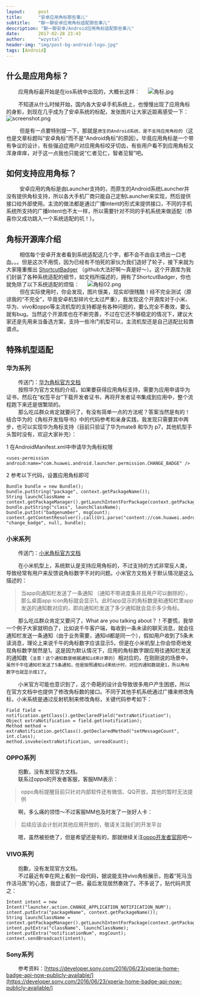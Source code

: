 ```yaml
---
layout:     post  
title:      "安卓应用角标那些事儿"  
subtitle:   "聊一聊安卓应用角标适配那些事儿"  
description: "聊一聊安卓/Android应用角标适配那些事儿"
date:       2017-02-28 23:43  
author:     "wzystal"  
header-img: "img/post-bg-android-logo.jpg"  
tags: [Android]
---
```


## 什么是应用角标？
&emsp;&emsp;  应用角标最开始是在ios系统中出现的，大概长这样：
&emsp; ![角标.jpg](http://ata2-img.cn-hangzhou.img-pub.aliyun-inc.com/f5dcc2ce5a984d7ad62269e25ff51e42.jpg)

&emsp;&emsp;  不知道从什么时候开始，国内各大安卓手机系统上，也慢慢出现了应用角标的身影，到现在几乎成为了安卓系统的标配，发张图片让大家近距离感受一下：
![screenshot.png](http://ata2-img.cn-hangzhou.img-pub.aliyun-inc.com/8bcf1bf26d4409ba9e9a36a0f4d9a832.png)

&emsp; &emsp; 但是有一点要特别提一下，那就是`原生的Android系统，是不支持应用角标的`（这也是文章标题叫“安卓角标”而不是“Android角标”的原因）。毕竟应用角标是一个带有争议的设计，有些强迫症用户对应用角标咬牙切齿，有些用户看不到应用角标又浑身痒痒，对于这一点我也只能说“仁者见仁，智者见智”吧。

## 如何支持应用角标？
&emsp; &emsp; 安卓应用的角标是由Launcher支持的，而原生的Android系统Launcher并没有提供角标支持，所以各大手机厂商只能自己定制Launcher来实现，然后提供接口给外部使用。主流的做法都是通过广播Intent的形式来提供接口，不同的手机系统所支持的广播Intent也不太一样，所以需要针对不同的手机系统来做适配（恭喜你又成功跳入一个系统适配的坑！）。

## 角标开源库介绍
&emsp; &emsp; 相信每个安卓开发者看到系统适配这几个字，都不会不由自主喷出一口老血。。。但是这次不用慌，因为已经有不怕死的家伙为我们造好了轮子，接下来就为大家隆重推出 [ShortcutBadger](https://github.com/leolin310148/ShortcutBadger) （github大法好啊～真是好～）。这个开源库为我们封装了各种系统适配的细节，如文档所描述的，拥有了ShortcutBadger，你也就免除了以下系统适配的烦恼：
&emsp; ![角标02.png](http://ata2-img.cn-hangzhou.img-pub.aliyun-inc.com/989eca40f7a45f24740a613796610260.png)  
&emsp; &emsp; 但在实际使用时，你会发现，图片很美，现实却很残酷！经不完全测试（原谅我的“不完全”，毕竟安卓机型碎片化太过严重），我发现这个开源库对于小米、华为、vivo和oppo等主流机型的支持都是有各种问题的，要么完全不奏效，要么就有bug。当然这个开源库也在不断完善，不过在它还不够稳定的情况下，建议大家还是先用来当备选方案，支持一些冷门机型可以，主流机型还是自己适配比较靠谱点。

## 特殊机型适配

### 华为系列
&emsp;&emsp; 传送门：[华为角标官方文档](http://developer.huawei.com/cn/consumer/wiki/index.php?title=%E5%8D%8E%E4%B8%BA%E6%A1%8C%E9%9D%A2%E8%A7%92%E6%A0%87%E4%BB%8B%E7%BB%8D)   
&emsp;&emsp; 按照华为官方文档的介绍，如果要获得应用角标支持，需要为应用申请华为证书，然后在“权签平台”下载开发者证书，再将开发者证书集成到应用中，整个流程跑下来还是很繁琐的。  
&emsp;&emsp; 那么吃瓜群众肯定就要问了，有没有简单一点的方法呢？答案当然是有的！结合华为的《角标开发指导书》中的代码参考和亲身实践，我发现只需要其中两步，也可以实现华为角标支持（目前只验证了华为mate8 和华为 p7，其他机型手头暂时没有，欢迎大家补充）：

1 在AndroidManifest.xml中申请华为角标权限  

```
<uses-permission android:name="com.huawei.android.launcher.permission.CHANGE_BADGE" />
```

2 参考以下代码，设置应用角标即可  

```
Bundle bundle = new Bundle();  
bundle.putString("package", context.getPackageName());  
String launchClassName = context.getPackageManager().getLaunchIntentForPackage(context.getPackageName()).getComponent().getClassName();  
bundle.putString("class", launchClassName);  
bundle.putInt("badgenumber", msgCount); 
context.getContentResolver().call(Uri.parse("content://com.huawei.android.launcher.settings/badge/"), "change_badge", null, bundle);  

```

### 小米系列
&emsp;&emsp; 传送门：[小米角标官方文档](http://dev.xiaomi.com/docs/appsmarket/technical_docs/badge/)

&emsp;&emsp; 在小米机型上，系统默认是支持应用角标的，不过支持的方式非常反人类，导致经常有用户来反馈说角标数字不对的问题。小米官方文档关于默认情况是这么描述的：
> 当app向通知栏发送了一条通知 （通知不带进度条并且用户可以删除的），那么桌面app icon角标就会显示1。此时app显示的角标数是和通知栏里app发送的通知数对应的，即向通知栏发送了多少通知就会显示多少角标。  

&emsp;&emsp; 那么吃瓜群众肯定又要问了，What are you talking about？！不要慌，我举一个例子大家就明白了，比如说千牛客户端，每收到一条未读的聊天消息，就会往通知栏发送一条通知（由于业务需要，通知id都是同一个），假如用户收到了5条未读消息，理论上来说千牛的角标数字应该显示5，但是在小米机型上你会惊奇地发现角标数字居然是1。这是因为默认情况下，应用的角标数字跟应用往通知栏发送的通知数（`注意！这个通知数是根据通知id来计算的`）相对应的，在刚刚说的场景中，`虽然千牛往通知栏发送了5条通知，但是按照通知id来统计时，对应的通知数就是1，所以角标数字也就显示成1了`。 
 
&emsp;&emsp; 小米官方可能也意识到了，这个奇葩的设计会导致很多用户产生困惑，所以在官方文档中也提供了修改角标数的接口。不同于其他手机系统通过广播来修改角标，小米系统是通过反射机制来修改角标，关键代码参考如下：

```
Field field = notification.getClass().getDeclaredField("extraNotification");
Object extraNotification = field.get(notification);
Method method = extraNotification.getClass().getDeclaredMethod("setMessageCount", int.class);
method.invoke(extraNotification, unreadCount);
```

### OPPO系列  

&emsp;&emsp; 抱歉，没有发现官方文档。  
&emsp;&emsp; 联系过oppo的开发者客服，客服MM表示：
> oppo角标提醒目前只针对内部软件还有微信、QQ开放，其他的暂时无法提供

&emsp;&emsp; 啊，多么痛的领悟～不过客服MM也及时发了一张好人卡：
> 后续应该会计划对其他应用开放的，敬请关注我们的开发平台

&emsp;&emsp; 嗯，虽然被拒绝了，但是希望还是有的，那就继续关注[oppo开发者官网](http://open.oppomobile.com/admin)吧～

### VIVO系列  

&emsp;&emsp; 抱歉，没有发现官方文档。  
&emsp;&emsp; 不过最近有幸在网上看到一段代码，据说能支持vivo角标展示，抱着“死马当作活马医”的心态，我尝试了一把，最后发现居然奏效了。不多说了，贴代码共赏之：

```
Intent intent = new Intent("launcher.action.CHANGE_APPLICATION_NOTIFICATION_NUM");
intent.putExtra("packageName", context.getPackageName());
String launchClassName = context.getPackageManager().getLaunchIntentForPackage(context.getPackageName()).getComponent().getClassName();
intent.putExtra("className", launchClassName);
intent.putExtra("notificationNum", msgCount);
context.sendBroadcast(intent);
```

### Sony系列

&emsp;&emsp; 参考资料：[https://developer.sony.com/2016/06/23/xperia-home-badge-api-now-publicly-available/](https://developer.sony.com/2016/06/23/xperia-home-badge-api-now-publicly-available/)  


